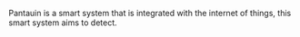 Pantauin is a smart system that is integrated with the internet of things, this smart system aims to detect.
